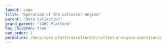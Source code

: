 ```yaml
---
layout: page
title: "Operation of the collector engine"
parent: "Data Collection"
grand_parent: "iGRC Platform"
has_children: true
nav_order: 1
permalink: /docs/igrc-platform/collector/collector-engine-operations/
---
```

